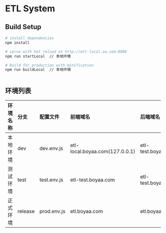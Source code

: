 # ETL System

## Build Setup

``` bash
# install dependencies
npm install

# serve with hot reload at http://etl-local.oa.com:8080
npm run startLocal  // 本地环境

# build for production with minification
npm run buildLocal  // 本地环境



```

## 环境列表

|环境名称|分支|配置文件|前端域名|后端域名|sso登录地址|
|:------|:---|:------|:-------|:------|:---------|
|本地环境|dev|dev.env.js|etl-local.boyaa.com(127.0.0.1)|etl-test.boyaa.com|sso.boyaa.com/Index/login/appid/1554|
|测试环境|test|test.env.js|etl-test.boyaa.com|etl-test.boyaa.com|sso.boyaa.com/Index/login/appid/1554|
|正式环境|release|prod.env.js|etl.boyaa.com|etl.boyaa.com|sso.boyaa.com/Index/login/appid/1554|

